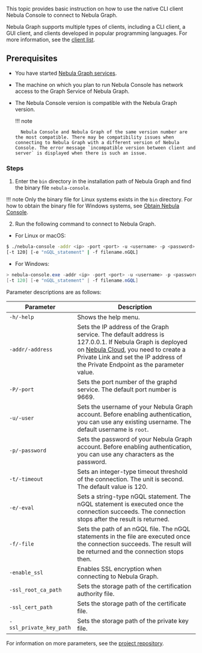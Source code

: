 This topic provides basic instruction on how to use the native CLI client Nebula Console to connect to Nebula Graph.

Nebula Graph supports multiple types of clients, including a CLI client, a GUI client, and clients developed in popular programming languages. For more information, see the [client list](../14.client/1.nebula-client.md).

## Prerequisites

* You have started [Nebula Graph services](https://docs.nebula-graph.io/{{nebula.release}}/4.deployment-and-installation/manage-service/).<!--Use the external link here because this file is a source for reuse and using internal links creates errors.-->

* The machine on which you plan to run Nebula Console has network access to the Graph Service of Nebula Graph.

* The Nebula Console version is compatible with the Nebula Graph version.

  !!! note
  
        Nebula Console and Nebula Graph of the same version number are the most compatible. There may be compatibility issues when connecting to Nebula Graph with a different version of Nebula Console. The error message `incompatible version between client and server` is displayed when there is such an issue.

### Steps

1. Enter the `bin` directory in the installation path of Nebula Graph and find the binary file `nebula-console`.

  !!! note
        Only the binary file for Linux systems exists in the `bin` directory. For how to obtain the binary file for Windows systems, see [Obtain Nebula Console](../nebula-console.md).

2. Run the following command to connect to Nebula Graph.

  * For Linux or macOS:

  ```bash
  $ ./nebula-console -addr <ip> -port <port> -u <username> -p <password>
  [-t 120] [-e "nGQL_statement" | -f filename.nGQL]
  ```

  * For Windows:

  ```powershell
  > nebula-console.exe -addr <ip> -port <port> -u <username> -p <password>
  [-t 120] [-e "nGQL_statement" | -f filename.nGQL]
  ```

  Parameter descriptions are as follows:
  
  | Parameter | Description |
  | - | - |
  | `-h/-help` | Shows the help menu. |
  | `-addr/-address` | Sets the IP address of the Graph service. The default address is 127.0.0.1. If Nebula Graph is deployed on [Nebula Cloud](https://docs.nebula-graph.io/2.6.2/nebula-cloud/1.what-is-cloud/), you need to create a Private Link and set the IP address of the Private Endpoint as the parameter value. |
  | `-P/-port` | Sets the port number of the graphd service. The default port number is 9669. |
  | `-u/-user` | Sets the username of your Nebula Graph account. Before enabling authentication, you can use any existing username. The default username is `root`. |
  | `-p/-password` | Sets the password of your Nebula Graph account. Before enabling authentication, you can use any characters as the password. |
  | `-t/-timeout`  | Sets an integer-type timeout threshold of the connection. The unit is second. The default value is 120. |
  | `-e/-eval` | Sets a string-type nGQL statement. The nGQL statement is executed once the connection succeeds. The connection stops after the result is returned. |
  | `-f/-file` | Sets the path of an nGQL file. The nGQL statements in the file are executed once the connection succeeds. The result will be returned and the connection stops then. |
  | `-enable_ssl` | Enables SSL encryption when connecting to Nebula Graph. |
  | `-ssl_root_ca_path` | Sets the storage path of the certification authority file. |
  | `-ssl_cert_path` | Sets the storage path of the certificate file. |
  | `-ssl_private_key_path` | Sets the storage path of the private key file. |

  For information on more parameters, see the [project repository](https://github.com/vesoft-inc/nebula-console/tree/{{console.branch}}).
